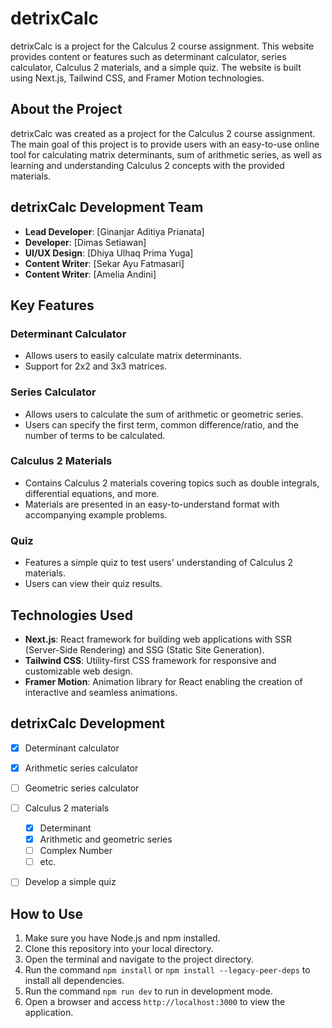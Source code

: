 # detrixCalc

detrixCalc is a project for the Calculus 2 course assignment. This website provides content or features such as determinant calculator, series calculator, Calculus 2 materials, and a simple quiz. The website is built using Next.js, Tailwind CSS, and Framer Motion technologies.

## About the Project
detrixCalc was created as a project for the Calculus 2 course assignment. The main goal of this project is to provide users with an easy-to-use online tool for calculating matrix determinants, sum of arithmetic series, as well as learning and understanding Calculus 2 concepts with the provided materials.

## detrixCalc Development Team
- **Lead Developer**: [Ginanjar Aditiya Prianata]
- **Developer**: [Dimas Setiawan]
- **UI/UX Design**: [Dhiya Ulhaq Prima Yuga]
- **Content Writer**: [Sekar Ayu Fatmasari]
- **Content Writer**: [Amelia Andini]

## Key Features
### Determinant Calculator
- Allows users to easily calculate matrix determinants.
- Support for 2x2 and 3x3 matrices.

### Series Calculator
- Allows users to calculate the sum of arithmetic or geometric series.
- Users can specify the first term, common difference/ratio, and the number of terms to be calculated.

### Calculus 2 Materials
- Contains Calculus 2 materials covering topics such as double integrals, differential equations, and more.
- Materials are presented in an easy-to-understand format with accompanying example problems.

### Quiz
- Features a simple quiz to test users' understanding of Calculus 2 materials.
- Users can view their quiz results.

## Technologies Used
- **Next.js**: React framework for building web applications with SSR (Server-Side Rendering) and SSG (Static Site Generation).
- **Tailwind CSS**: Utility-first CSS framework for responsive and customizable web design.
- **Framer Motion**: Animation library for React enabling the creation of interactive and seamless animations.

## detrixCalc Development

- [x] Determinant calculator
- [x] Arithmetic series calculator
- [ ] Geometric series calculator
- [ ] Calculus 2 materials
    - [x] Determinant
    - [x] Arithmetic and geometric series
    - [ ] Complex Number
    - [ ] etc.
- [ ] Develop a simple quiz


## How to Use
1. Make sure you have Node.js and npm installed.
2. Clone this repository into your local directory.
3. Open the terminal and navigate to the project directory.
4. Run the command `npm install` or `npm install --legacy-peer-deps` to install all dependencies.
5. Run the command `npm run dev` to run in development mode.
6. Open a browser and access `http://localhost:3000` to view the application.
